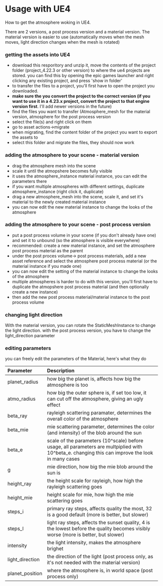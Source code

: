 # Usage with UE4
How to get the atmosphere woking in UE4.

There are 2 versions, a post process version and a material version.
The material version is easier to use (automatically moves when the mesh moves, light direction changes when the mesh is rotated)

### getting the assets into UE4
- download this resporitory and unzip it, move the contents of the project folder (project_4.22.3 or other version) to where the ue4 projects are stored.
you can find this by opening the epic games launcher and right clicking any existing project, and press 'show in folder'
- to transfer the files to a project, you'll first have to open the project you downloaded. 
- **make sure the you convert the project to the correct version (if you want to use it in a 4.23.x project, convert the project to that engine version first**. I'll add newer versions in the future)
- find the files you want to transfer (Atmosphere_mesh for the material version, atmosphere for the post process version
- select the file(s) and right click on them
- go to asset actions->migrate
- when migrating, find the content folder of the project you want to export the assets to
- select this folder and migrate the files, they should now work

### adding the atmosphere to your scene - material version
- drag the atmosphere mesh into the scene
- scale it until the atmopshere becomes fully visible
- it uses the atmosphere_instance material instance, you can edit the parameters there
- if you want multiple atmospheres with different settings, duplicate atmosphere_instance (right click it, duplicate)
- drag a new atmosphere_mesh into the scene, scale it, and set it's material to the newly created material instance
- you can now edit the new material instance to change the looks of the atmosphere

### adding the atmosphere to your scene - post process version
- put a post process volume in your scene (if you don't already have one) and set it to unbound (so the atmosphere is visible everywhere)
- recommended: create a new material instance, and set the atmosphere post process material as the parent
- under the post proces volume-> post process materials, add a new asset reference and select the atmosphere post process material (or the material instance if you made one)
- you can now edit the setting of the material instance to change the looks of the atmosphere
- multiple atmospheres is harder to do with this version, you'll first have to duplicate the atmopshere post process material (and then optionally create a new instance)
- then add the new post process material/material instance to the post process volume

### changing light direction
With the material version, you can rotate the StaticMeshInstance to change the light direction.
with the post process version, you have to change the light_direction parameter

### editing parameters
you can freely edit the parameters of the Material, here's what they do

| Parameter      | Description                                                                                                     
|:---------------|:---------------------------------------------------------------------------------------------------------------- 
| planet_radius  | how big the planet is, affects how big the atmosphere is too                                                    
| atmo_radius 	 | how big the outer sphere is, if set too low, it can cut off the atmosphere, giving an ugly effect
| beta_ray       | rayleigh scattering paramater, determines the overall color of the atmosphere
| beta_mie       | mie scattering parameter, determines the color (and intensity) of the blob around the sun
| beta_e         | scale of the parameters (10^scale) before usage, all parameters are multpiplied with 10^beta_e. changing this can improve the look in many cases
| g              | mie direction, how big the mie blob around the sun is
| height_ray     | the height scale for rayleigh, how high the rayleigh scattering goes
| height_mie     | height scale for mie, how high the mie scattering goes
| steps_i        | primary ray steps, affects quality the most, 32 is a good default (more is better, but slower)
| steps_l        | light ray steps, affects the sunset quality, 4 is the lowest before the quality becomes visibly worse (more is better, but slower)
| intensity      | the light intensity, makes the atmosphere brighet
| light_direction| the direction of the light (post process only, as it's not needed with the material version)
| planet_position| where the atmosphere is, in world space (post process only)
